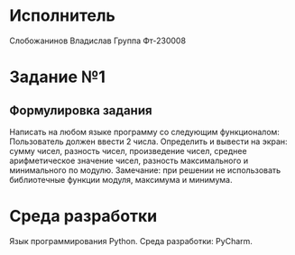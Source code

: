 # Исполнитель

Слобожанинов Владислав
Группа Фт-230008

# Задание №1

## Формулировка задания

Написать на любом языке программу со следующим функционалом: Пользователь должен ввести 2 числа. Определить и вывести на экран: cумму чисел, разность чисел, произведение чисел, среднее арифметическое значение чисел, разность максимального и минимального по модулю.
Замечание: при решении не использовать библиотечные функции модуля, максимума и минимума.

# Среда разработки

Язык программирования Python.
Среда разработки: PyCharm.

